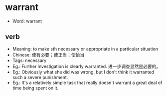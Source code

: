 # warrant

- Word: warrant

## verb

- Meaning: to make sth necessary or appropriate in a particular situation
- Chinese: 使有必要；使正当；使恰当
- Tags: necessary
- Eg.: Further investigation is clearly warranted. 进一步调查显然是必要的。
- Eg.: Obviously what she did was wrong, but I don't think it warranted such a severe punishment.
- Eg.: It's a relatively simple task that really doesn't warrant a great deal of time being spent on it.

